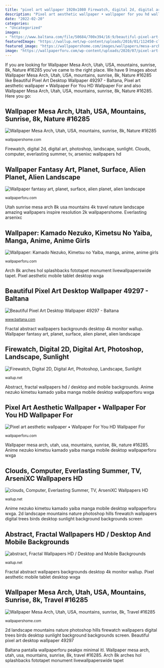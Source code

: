 ```yaml
---
title: "pixel art wallpaper 1920x1080 Firewatch, digital 2d, digital art, photoshop, landscape, sunlight"
description: "Pixel art aesthetic wallpaper • wallpaper for you hd wallpaper for"
date: "2022-02-20"
categories:
- "Uncategorized"
images:
- "https://www.baltana.com/file/50684/700x394/16:9/beautiful-pixel-art-desktop-wallpaper-49297_362468706.jpg"
featuredImage: "https://wallup.net/wp-content/uploads/2016/01/112450-clouds-computer-Everlasting_Summer-TV-ArseniXC.jpg"
featured_image: "https://wallpapershome.com/images/wallpapers/mesa-arch-3840x2160-utah-usa-mountains-sunrise-8k-16285.jpg"
image: "https://wallpaperforu.com/wp-content/uploads/2020/07/pixel-art-wallpaper-200722195908101440x2560.jpg"
---
```


If you are looking for Wallpaper Mesa Arch, Utah, USA, mountains, sunrise, 8k, Nature #16285 you've came to the right place. We have 9 Images about Wallpaper Mesa Arch, Utah, USA, mountains, sunrise, 8k, Nature #16285 like Beautiful Pixel Art Desktop Wallpaper 49297 - Baltana, Pixel art aesthetic wallpaper • Wallpaper For You HD Wallpaper For and also Wallpaper Mesa Arch, Utah, USA, mountains, sunrise, 8k, Nature #16285. Here you go:

## Wallpaper Mesa Arch, Utah, USA, Mountains, Sunrise, 8k, Nature #16285

![Wallpaper Mesa Arch, Utah, USA, mountains, sunrise, 8k, Nature #16285](https://wallpapershome.com/images/wallpapers/mesa-arch-2560x1440-utah-usa-mountains-sunrise-8k-16285.jpg "Anime nezuko kimetsu kamado yaiba manga mobile desktop wallpaperforu wxga")

<small>wallpapershome.com</small>

Firewatch, digital 2d, digital art, photoshop, landscape, sunlight. Clouds, computer, everlasting summer, tv, arsenixc wallpapers hd

## Wallpaper Fantasy Art, Planet, Surface, Alien Planet, Alien Landscape

![Wallpaper fantasy art, planet, surface, alien planet, alien landscape](https://wallpaperforu.com/wp-content/uploads/2020/07/space-wallpaper-200707154315482048x1152.jpg "2d landscape mountains nature photoshop hills firewatch wallpapers digital trees birds desktop sunlight background backgrounds screen")

<small>wallpaperforu.com</small>

Utah sunrise mesa arch 8k usa mountains 4k travel nature landscape amazing wallpapers inspire resolution 2k wallpapershome. Everlasting arsenixc

## Wallpaper: Kamado Nezuko, Kimetsu No Yaiba, Manga, Anime, Anime Girls

![Wallpaper: Kamado Nezuko, Kimetsu no Yaiba, manga, anime, anime girls](https://wallpaperforu.com/wp-content/uploads/2020/05/anime-wallpaper-20052818513118938x1668.jpg "Anime nezuko kimetsu kamado yaiba manga mobile desktop wallpaperforu wxga")

<small>wallpaperforu.com</small>

Arch 8k arches hol splashbacks fototapet monument livewallpaperswide tapet. Pixel aesthetic mobile tablet desktop wxga

## Beautiful Pixel Art Desktop Wallpaper 49297 - Baltana

![Beautiful Pixel Art Desktop Wallpaper 49297 - Baltana](https://www.baltana.com/file/50684/700x394/16:9/beautiful-pixel-art-desktop-wallpaper-49297_362468706.jpg "Baltana pantalla wallpaperforu peakpx minimal itl")

<small>www.baltana.com</small>

Fractal abstract wallpapers backgrounds desktop 4k monitor wallup. Wallpaper fantasy art, planet, surface, alien planet, alien landscape

## Firewatch, Digital 2D, Digital Art, Photoshop, Landscape, Sunlight

![Firewatch, Digital 2D, Digital Art, Photoshop, Landscape, Sunlight](https://wallup.net/wp-content/uploads/2016/03/10/342512-Firewatch-Digital_2D-digital_art-Photoshop-landscape-sunlight-nature-birds-trees-hills-mountains.jpg "Wallpaper fantasy art, planet, surface, alien planet, alien landscape")

<small>wallup.net</small>

Abstract, fractal wallpapers hd / desktop and mobile backgrounds. Anime nezuko kimetsu kamado yaiba manga mobile desktop wallpaperforu wxga

## Pixel Art Aesthetic Wallpaper • Wallpaper For You HD Wallpaper For

![Pixel art aesthetic wallpaper • Wallpaper For You HD Wallpaper For](https://wallpaperforu.com/wp-content/uploads/2020/07/pixel-art-wallpaper-200722195908101440x2560.jpg "Baltana pantalla wallpaperforu peakpx minimal itl")

<small>wallpaperforu.com</small>

Wallpaper mesa arch, utah, usa, mountains, sunrise, 8k, nature #16285. Anime nezuko kimetsu kamado yaiba manga mobile desktop wallpaperforu wxga

## Clouds, Computer, Everlasting Summer, TV, ArseniXC Wallpapers HD

![clouds, Computer, Everlasting Summer, TV, ArseniXC Wallpapers HD](https://wallup.net/wp-content/uploads/2016/01/112450-clouds-computer-Everlasting_Summer-TV-ArseniXC.jpg "Planet alien landscape surface space fantasy wallpapers landscapes qauz sky 4k background dark silent frozen desktop universe clouds mobile reaching")

<small>wallup.net</small>

Anime nezuko kimetsu kamado yaiba manga mobile desktop wallpaperforu wxga. 2d landscape mountains nature photoshop hills firewatch wallpapers digital trees birds desktop sunlight background backgrounds screen

## Abstract, Fractal Wallpapers HD / Desktop And Mobile Backgrounds

![abstract, Fractal Wallpapers HD / Desktop and Mobile Backgrounds](https://wallup.net/wp-content/uploads/2016/01/162381-abstract-fractal.jpg "Pixel aesthetic mobile tablet desktop wxga")

<small>wallup.net</small>

Fractal abstract wallpapers backgrounds desktop 4k monitor wallup. Pixel aesthetic mobile tablet desktop wxga

## Wallpaper Mesa Arch, Utah, USA, Mountains, Sunrise, 8k, Travel #16285

![Wallpaper Mesa Arch, Utah, USA, mountains, sunrise, 8k, Travel #16285](https://wallpapershome.com/images/wallpapers/mesa-arch-3840x2160-utah-usa-mountains-sunrise-8k-16285.jpg "Pixel aesthetic mobile tablet desktop wxga")

<small>wallpapershome.com</small>

2d landscape mountains nature photoshop hills firewatch wallpapers digital trees birds desktop sunlight background backgrounds screen. Beautiful pixel art desktop wallpaper 49297

Baltana pantalla wallpaperforu peakpx minimal itl. Wallpaper mesa arch, utah, usa, mountains, sunrise, 8k, travel #16285. Arch 8k arches hol splashbacks fototapet monument livewallpaperswide tapet
